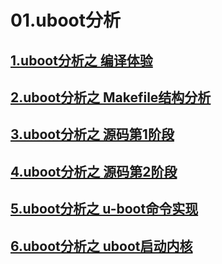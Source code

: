 # 01.uboot分析

## [1.uboot分析之 编译体验](1.md)
## [2.uboot分析之 Makefile结构分析](2.md)
## [3.uboot分析之 源码第1阶段](3.md)
## [4.uboot分析之 源码第2阶段](4.md)
## [5.uboot分析之 u-boot命令实现](5.md)
## [6.uboot分析之 uboot启动内核](6.md)

